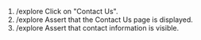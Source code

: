 1. /explore Click on "Contact Us".
2. /explore Assert that the Contact Us page is displayed.
3. /explore Assert that contact information is visible.